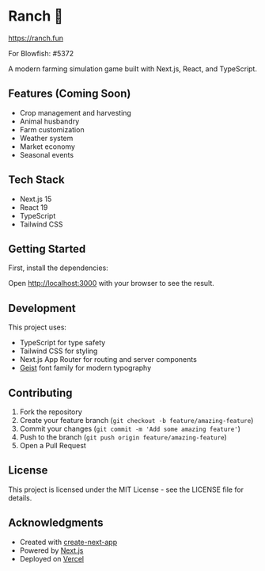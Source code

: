 # Ranch 🌾

https://ranch.fun

For Blowfish: #5372

A modern farming simulation game built with Next.js, React, and TypeScript.

## Features (Coming Soon)
- Crop management and harvesting
- Animal husbandry
- Farm customization
- Weather system
- Market economy
- Seasonal events

## Tech Stack
- Next.js 15
- React 19
- TypeScript
- Tailwind CSS

## Getting Started

First, install the dependencies:


Open [http://localhost:3000](http://localhost:3000) with your browser to see the result.

## Development

This project uses:
- TypeScript for type safety
- Tailwind CSS for styling
- Next.js App Router for routing and server components
- [Geist](https://vercel.com/font) font family for modern typography

## Contributing

1. Fork the repository
2. Create your feature branch (`git checkout -b feature/amazing-feature`)
3. Commit your changes (`git commit -m 'Add some amazing feature'`)
4. Push to the branch (`git push origin feature/amazing-feature`)
5. Open a Pull Request

## License

This project is licensed under the MIT License - see the LICENSE file for details.

## Acknowledgments
- Created with [create-next-app](https://nextjs.org/docs/app/api-reference/cli/create-next-app)
- Powered by [Next.js](https://nextjs.org/)
- Deployed on [Vercel](https://vercel.com/)
